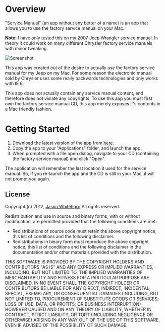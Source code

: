 # Overview #

"Service Manual" (an app without any better of a name) is an app that allows you to use the factory service manual on your Mac.

**Note:** I have only tested this on my 2007 Jeep Wrangler service manual. In theory it could work on many different Chrysler factory service manuals with minor tweaking.

![Screenshot](https://raw.github.com/jwhitehorn/service_manual/master/Screenshots/screenshot_1.png)

This app was created out of the desire to actually _use_ the factory service manual for my Jeep on my Mac. For some reason the electronic manual sold by Chrysler uses some really backwards technologies and only works with IE 6.

This app does not actually contain any service manual content, and therefore does not violate any copyrights. To use this app you must first own the factory service manual CD, this app merely exposes it's contents in a Mac friendly fashion.

# Getting Started #

1) Download the latest version of the app from [here](https://github.com/jwhitehorn/service_manual/downloads).
2) Copy the app to your "Applications" folder, and launch the app.
3) When prompted with a file open dialog, navigate to your CD (containing the factory service manual) and click "Open".

The application will remember the last location it used for the service manual. So, if you re-launch the app and the CD is still in your Mac, it will not prompt you again.

## License ##

Copyright (c) 2012, [Jason Whitehorn](https://github.com/jwhitehorn) 
All rights reserved.

Redistribution and use in source and binary forms, with or without modification, are permitted provided that the following conditions are met:

* Redistributions of source code must retain the above copyright notice, this list of conditions and the following disclaimer.
* Redistributions in binary form must reproduce the above copyright notice, this list of conditions and the following disclaimer in the documentation and/or other materials provided with the distribution.

THIS SOFTWARE IS PROVIDED BY THE COPYRIGHT HOLDERS AND CONTRIBUTORS "AS IS" AND ANY EXPRESS OR IMPLIED WARRANTIES, INCLUDING, BUT NOT LIMITED TO, THE IMPLIED WARRANTIES OF MERCHANTABILITY AND FITNESS FOR A PARTICULAR PURPOSE ARE DISCLAIMED. IN NO EVENT SHALL THE COPYRIGHT HOLDER OR CONTRIBUTORS BE LIABLE FOR ANY DIRECT, INDIRECT, INCIDENTAL, SPECIAL, EXEMPLARY, OR CONSEQUENTIAL DAMAGES (INCLUDING, BUT NOT LIMITED TO, PROCUREMENT OF SUBSTITUTE GOODS OR SERVICES; LOSS OF USE, DATA, OR PROFITS; OR BUSINESS INTERRUPTION) HOWEVER CAUSED AND ON ANY THEORY OF LIABILITY, WHETHER IN CONTRACT, STRICT LIABILITY, OR TORT (INCLUDING NEGLIGENCE OR OTHERWISE) ARISING IN ANY WAY OUT OF THE USE OF THIS SOFTWARE, EVEN IF ADVISED OF THE POSSIBILITY OF SUCH DAMAGE.